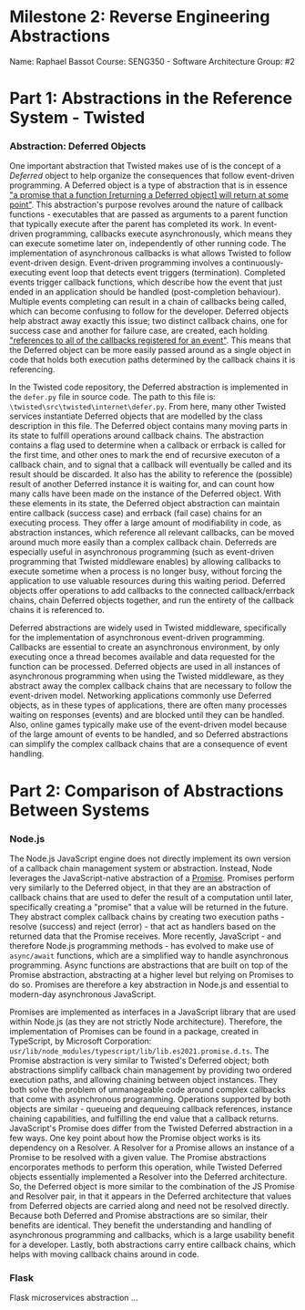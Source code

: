 # Milestone 2: Reverse Engineering Abstractions
Name: Raphael Bassot
Course: SENG350 - Software Architecture
Group: #2

# Part 1: Abstractions in the Reference System - Twisted
### Abstraction: Deferred Objects
One important abstraction that Twisted makes use of is the concept of a *Deferred* object to help organize the consequences that follow event-driven programming. A Deferred object is a type of abstraction that is in essence ["a promise that a function [returning a Deferred object] will return at some point"](http://aosabook.org/en/twisted.html). This abstraction's purpose revolves around the nature of callback functions - executables that are passed as arguments to a parent function that typically execute after the parent has completed its work. In event-driven programming, callbacks execute asynchronously, which means they can execute sometime later on, independently of other running code. The implementation of asynchronous callbacks is what allows Twisted to follow event-driven design. Event-driven programming involves a continuously-executing event loop that detects event triggers (termination). Completed events trigger callback functions, which describe how the event that just ended in an application should be handled (post-completion behaviour). Multiple events completing can result in a chain of callbacks being called, which can become confusing to follow for the developer. Deferred objects help abstract away exactly this issue; two distinct callback chains, one for success case and another for failure case, are created, each holding ["references to all of the callbacks registered for an event"](http://aosabook.org/en/twisted.html). This means that the Deferred object can be more easily passed around as a single object in code that holds both execution paths determined by the callback chains it is referencing.

In the Twisted code repository, the Deferred abstraction is implemented in the `defer.py` file in source code. The path to this file is: `\twisted\src\twisted\internet\defer.py`. From here, many other Twisted services instantiate Deferred objects that are modelled by the class description in this file. The Deferred object contains many moving parts in its state to fulfill operations around callback chains. The abstraction contains a flag used to determine when a callback or errback is called for the first time, and other ones to mark the end of recursive executon of a callback chain, and to signal that a callback will eventually be called and its result should be discarded. It also has the ability to reference the (possible) result of another Deferred instance it is waiting for, and can count how many calls have been made on the instance of the Deferred object. With these elements in its state, the Deferred object abstraction can maintain entire callback (success case) and errback (fail case) chains for an executing process. They offer a large amount of modifiability in code, as abstraction instances, which reference all relevant callbacks, can be moved around much more easily than a complex callback chain. Deferreds are especially useful in asynchronous programming (such as event-driven programming that Twisted middleware enables) by allowing callbacks to execute sometime when a process is no longer busy, without forcing the application to use valuable resources during this waiting period. Deferred objects offer operations to add callbacks to the connected callback/errback chains, chain Deferred objects together, and run the entirety of the callback chains it is referenced to.

Deferred abstractions are widely used in Twisted middleware, specifically for the implementation of asynchronous event-driven programming. Callbacks are essential to create an asynchronous environment, by only executing once a thread becomes available and data requested for the function can be processed. Deferred objects are used in all instances of asynchronous programming when using the Twisted middleware, as they abstract away the complex callback chains that are necessary to follow the event-driven model. Networking applications commonly use Deferred objects, as in these types of applications, there are often many processes waiting on responses (events) and are blocked until they can be handled. Also, online games typically make use of the event-driven model because of the large amount of events to be handled, and so Deferred abstractions can simplify the complex callback chains that are a consequence of event handling.

# Part 2: Comparison of Abstractions Between Systems
### Node.js

The Node.js JavaScript engine does not directly implement its own version of a callback chain management system or abstraction. Instead, Node leverages the JavaScript-native abstraction of a [Promise](https://nodejs.dev/learn/understanding-javascript-promises). Promises perform very similarly to the Deferred object, in that they are an abstraction of callback chains that are used to defer the result of a computation until later, specifically creating a "promise" that a value will be returned in the future. They abstract complex callback chains by creating two execution paths - resolve (success) and reject (error) - that act as handlers based on the returned data that the Promise receives. More recently, JavaScript - and therefore Node.js programming methods - has evolved to make use of `async/await` functions, which are a simplified way to handle asynchronous programming. Async functions are abstractions that are built on top of the Promise abstraction, abstracting at a higher level but relying on Promises to do so. Promises are therefore a key abstraction in Node.js and essential to modern-day asynchronous JavaScript.

Promises are implemented as interfaces in a JavaScript library that are used within Node.js (as they are not strictly Node architecture). Therefore, the implementation of Promises can be found in a package, created in TypeScript, by Microsoft Corporation: `usr/lib/node_modules/typescript/lib/lib.es2021.promise.d.ts`. The Promise abstraction is very similar to Twisted's Deferred object; both abstractions simplify callback chain management by providing two ordered execution paths, and allowing chaining between object instances. They both solve the problem of unmanageable code around complex callbacks that come with asynchronous programming. Operations supported by both objects are similar - queueing and dequeuing callback references, instance chaining capabilities, and fulfilling the end value that a callback returns. JavaScript's Promise does differ from the Twisted Deferred abstraction in a few ways. One key point about how the Promise object works is its dependency on a Resolver. A Resolver for a Promise allows an instance of a Promise to be resolved with a given value. The Promise abstractions encorporates methods to perform this operation, while Twisted Deferred objects essentially implemented a Resolver into the Deferred architecture. So, the Deferred object is more similar to the combination of the JS Promise and Resolver pair, in that it appears in the Deferred architecture that values from Deferred objects are carried along and need not be resolved directly. Because both Deferred and Promise abstractions are so similar, their benefits are identical. They benefit the understanding and handling of asynchronous programming and callbacks, which is a large usability benefit for a developer. Lastly, both abstractions carry entire callback chains, which helps with moving callback chains around in code.

### Flask

Flask microservices abstraction ...